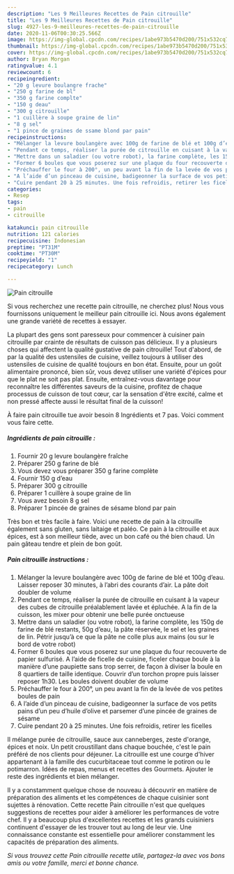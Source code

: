 ```yaml
---
description: "Les 9 Meilleures Recettes de Pain citrouille"
title: "Les 9 Meilleures Recettes de Pain citrouille"
slug: 4927-les-9-meilleures-recettes-de-pain-citrouille
date: 2020-11-06T00:30:25.566Z
image: https://img-global.cpcdn.com/recipes/1abe973b5470d200/751x532cq70/pain-citrouille-photo-principale-de-la-recette.jpg
thumbnail: https://img-global.cpcdn.com/recipes/1abe973b5470d200/751x532cq70/pain-citrouille-photo-principale-de-la-recette.jpg
cover: https://img-global.cpcdn.com/recipes/1abe973b5470d200/751x532cq70/pain-citrouille-photo-principale-de-la-recette.jpg
author: Bryan Morgan
ratingvalue: 4.1
reviewcount: 6
recipeingredient:
- "20 g levure boulangre frache"
- "250 g farine de bl"
- "350 g farine complte"
- "150 g deau"
- "300 g citrouille"
- "1 cuillère à soupe graine de lin"
- "8 g sel"
- "1 pince de graines de ssame blond par pain"
recipeinstructions:
- "Mélanger la levure boulangère avec 100g de farine de blé et 100g d’eau. Laisser reposer 30 minutes, à l’abri des courants d’air. La pâte doit doubler de volume"
- "Pendant ce temps, réaliser la purée de citrouille en cuisant à la vapeur des cubes de citrouille préalablement lavée et épluchée. A la fin de la cuisson, les mixer pour obtenir une belle purée onctueuse"
- "Mettre dans un saladier (ou votre robot), la farine complète, les 150g de farine de blé restants, 50g d’eau, la pâte réservée, le sel et les graines de lin. Pétrir jusqu’à ce que la pâte ne colle plus aux mains (ou sur le bord de votre robot)"
- "Former 6 boules que vous poserez sur une plaque du four recouverte de papier sulfurisé. A l’aide de ficelle de cuisine, ficeler chaque boule à la manière d’une paupiette sans trop serrer, de façon à diviser la boule en 8 quartiers de taille identique. Couvrir d’un torchon propre puis laisser reposer 1h30. Les boules doivent doubler de volume"
- "Préchauffer le four à 200°, un peu avant la fin de la levée de vos petites boules de pain"
- "A l’aide d’un pinceau de cuisine, badigeonner la surface de vos petits pains d’un peu d’huile d’olive et parsemer d’une pincée de graines de sésame"
- "Cuire pendant 20 à 25 minutes. Une fois refroidis, retirer les ficelles"
categories:
- Resep
tags:
- pain
- citrouille

katakunci: pain citrouille 
nutrition: 121 calories
recipecuisine: Indonesian
preptime: "PT31M"
cooktime: "PT30M"
recipeyield: "1"
recipecategory: Lunch

---
```



![Pain citrouille](https://img-global.cpcdn.com/recipes/1abe973b5470d200/751x532cq70/pain-citrouille-photo-principale-de-la-recette.jpg)

Si vous recherchez une recette pain citrouille, ne cherchez plus! Nous vous fournissons uniquement le meilleur pain citrouille ici. Nous avons également une grande variété de recettes à essayer.

La plupart des gens sont paresseux pour commencer à cuisiner pain citrouille par crainte de résultats de cuisson pas délicieux. Il y a plusieurs choses qui affectent la qualité gustative de pain citrouille! Tout d'abord, de par la qualité des ustensiles de cuisine, veillez toujours à utiliser des ustensiles de cuisine de qualité toujours en bon état. Ensuite, pour un goût alimentaire prononcé, bien sûr, vous devez utiliser une variété d'épices pour que le plat ne soit pas plat. Ensuite, entraînez-vous davantage pour reconnaître les différentes saveurs de la cuisine, profitez de chaque processus de cuisson de tout cœur, car la sensation d'être excité, calme et non pressé affecte aussi le résultat final de la cuisson!

<!--inarticleads1-->

À faire pain citrouille tue avoir besoin 8 Ingrédients et 7 pas. Voici comment vous faire cette.

##### Ingrédients de pain citrouille :

1. Fournir 20 g levure boulangère fraîche
1. Préparer 250 g farine de blé
1. Vous devez vous préparer 350 g farine complète
1. Fournir 150 g d’eau
1. Préparer 300 g citrouille
1. Préparer 1 cuillère à soupe graine de lin
1. Vous avez besoin 8 g sel
1. Préparer 1 pincée de graines de sésame blond par pain


Très bon et très facile à faire. Voici une recette de pain à la citrouille également sans gluten, sans laitaige et paléo. Ce pain à la citrouille et aux épices, est à son meilleur tiède, avec un bon café ou thé bien chaud. Un pain gâteau tendre et plein de bon goût. 

<!--inarticleads2-->

##### Pain citrouille instructions :

1. Mélanger la levure boulangère avec 100g de farine de blé et 100g d’eau. Laisser reposer 30 minutes, à l’abri des courants d’air. La pâte doit doubler de volume
1. Pendant ce temps, réaliser la purée de citrouille en cuisant à la vapeur des cubes de citrouille préalablement lavée et épluchée. A la fin de la cuisson, les mixer pour obtenir une belle purée onctueuse
1. Mettre dans un saladier (ou votre robot), la farine complète, les 150g de farine de blé restants, 50g d’eau, la pâte réservée, le sel et les graines de lin. Pétrir jusqu’à ce que la pâte ne colle plus aux mains (ou sur le bord de votre robot)
1. Former 6 boules que vous poserez sur une plaque du four recouverte de papier sulfurisé. A l’aide de ficelle de cuisine, ficeler chaque boule à la manière d’une paupiette sans trop serrer, de façon à diviser la boule en 8 quartiers de taille identique. Couvrir d’un torchon propre puis laisser reposer 1h30. Les boules doivent doubler de volume
1. Préchauffer le four à 200°, un peu avant la fin de la levée de vos petites boules de pain
1. A l’aide d’un pinceau de cuisine, badigeonner la surface de vos petits pains d’un peu d’huile d’olive et parsemer d’une pincée de graines de sésame
1. Cuire pendant 20 à 25 minutes. Une fois refroidis, retirer les ficelles


Il mélange purée de citrouille, sauce aux canneberges, zeste d&#39;orange, épices et noix. Un petit croustillant dans chaque bouchée, c&#39;est le pain préféré de nos clients pour déjeuner. La citrouille est une courge d&#39;hiver appartenant à la famille des cucurbitaceae tout comme le potiron ou le potimarron. Idées de repas, menus et recettes des Gourmets. Ajouter le reste des ingrédients et bien mélanger. 

<!--inarticleads1-->

<p>
Il y a constamment quelque chose de nouveau à découvrir en matière de préparation des aliments et les compétences de chaque cuisinier sont sujettes à rénovation. Cette recette Pain citrouille n'est que quelques suggestions de recettes pour aider à améliorer les performances de votre chef. Il y a beaucoup plus d'excellentes recettes et les grands cuisiniers continuent d'essayer de les trouver tout au long de leur vie. Une connaissance constante est essentielle pour améliorer constamment les capacités de préparation des aliments.
</p>

<p>
<i>Si vous trouvez cette Pain citrouille recette utile, partagez-la avec vos bons amis ou votre famille, merci et bonne chance.</i>
</p>
